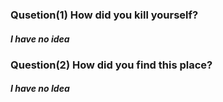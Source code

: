 <!DOCTYPE html>
<html lang="en" dir="ltr">
  <head>
    <meta charset="utf-8">
    
  </head>
  <body>
    <h3> Qusetion(1) How did you kill yourself? </h3>   
    <h5> I have no idea </h5>    
    <h3> Question(2) How did you find this place?</h3>
    <h5> I have no Idea</h5>

  </body>
</html>

